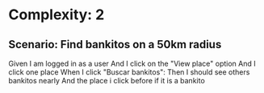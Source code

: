 # Complexity: 2

## Scenario: Find bankitos on a 50km radius

Given I am logged in as a user
And I click on the "View place" option
And I click one place
When I click "Buscar bankitos":
Then I should see others bankitos nearly
And the place i click before if it is a bankito
